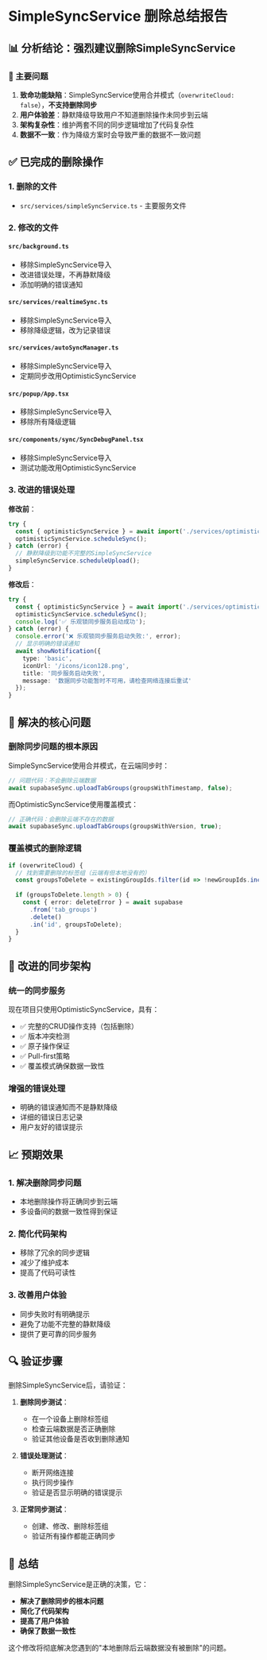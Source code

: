 # SimpleSyncService 删除总结报告

## 📊 分析结论：**强烈建议删除SimpleSyncService**

### 🚨 主要问题

1. **致命功能缺陷**：SimpleSyncService使用合并模式（`overwriteCloud: false`），**不支持删除同步**
2. **用户体验差**：静默降级导致用户不知道删除操作未同步到云端
3. **架构复杂性**：维护两套不同的同步逻辑增加了代码复杂性
4. **数据不一致**：作为降级方案时会导致严重的数据不一致问题

## ✅ 已完成的删除操作

### 1. 删除的文件
- `src/services/simpleSyncService.ts` - 主要服务文件

### 2. 修改的文件

#### `src/background.ts`
- 移除SimpleSyncService导入
- 改进错误处理，不再静默降级
- 添加明确的错误通知

#### `src/services/realtimeSync.ts`
- 移除SimpleSyncService导入
- 移除降级逻辑，改为记录错误

#### `src/services/autoSyncManager.ts`
- 移除SimpleSyncService导入
- 定期同步改用OptimisticSyncService

#### `src/popup/App.tsx`
- 移除SimpleSyncService导入
- 移除所有降级逻辑

#### `src/components/sync/SyncDebugPanel.tsx`
- 移除SimpleSyncService导入
- 测试功能改用OptimisticSyncService

### 3. 改进的错误处理

**修改前**：
```typescript
try {
  const { optimisticSyncService } = await import('./services/optimisticSyncService');
  optimisticSyncService.scheduleSync();
} catch (error) {
  // 静默降级到功能不完整的SimpleSyncService
  simpleSyncService.scheduleUpload();
}
```

**修改后**：
```typescript
try {
  const { optimisticSyncService } = await import('./services/optimisticSyncService');
  optimisticSyncService.scheduleSync();
  console.log('✅ 乐观锁同步服务启动成功');
} catch (error) {
  console.error('❌ 乐观锁同步服务启动失败:', error);
  // 显示明确的错误通知
  await showNotification({
    type: 'basic',
    iconUrl: '/icons/icon128.png',
    title: '同步服务启动失败',
    message: '数据同步功能暂时不可用，请检查网络连接后重试'
  });
}
```

## 🎯 解决的核心问题

### 删除同步问题的根本原因
SimpleSyncService使用合并模式，在云端同步时：
```typescript
// 问题代码：不会删除云端数据
await supabaseSync.uploadTabGroups(groupsWithTimestamp, false);
```

而OptimisticSyncService使用覆盖模式：
```typescript
// 正确代码：会删除云端不存在的数据
await supabaseSync.uploadTabGroups(groupsWithVersion, true);
```

### 覆盖模式的删除逻辑
```typescript
if (overwriteCloud) {
  // 找到需要删除的标签组（云端有但本地没有的）
  const groupsToDelete = existingGroupIds.filter(id => !newGroupIds.includes(id));
  
  if (groupsToDelete.length > 0) {
    const { error: deleteError } = await supabase
      .from('tab_groups')
      .delete()
      .in('id', groupsToDelete);
  }
}
```

## 🔧 改进的同步架构

### 统一的同步服务
现在项目只使用OptimisticSyncService，具有：
- ✅ 完整的CRUD操作支持（包括删除）
- ✅ 版本冲突检测
- ✅ 原子操作保证
- ✅ Pull-first策略
- ✅ 覆盖模式确保数据一致性

### 增强的错误处理
- 明确的错误通知而不是静默降级
- 详细的错误日志记录
- 用户友好的错误提示

## 📈 预期效果

### 1. 解决删除同步问题
- 本地删除操作将正确同步到云端
- 多设备间的数据一致性得到保证

### 2. 简化代码架构
- 移除了冗余的同步逻辑
- 减少了维护成本
- 提高了代码可读性

### 3. 改善用户体验
- 同步失败时有明确提示
- 避免了功能不完整的静默降级
- 提供了更可靠的同步服务

## 🔍 验证步骤

删除SimpleSyncService后，请验证：

1. **删除同步测试**：
   - 在一个设备上删除标签组
   - 检查云端数据是否正确删除
   - 验证其他设备是否收到删除通知

2. **错误处理测试**：
   - 断开网络连接
   - 执行同步操作
   - 验证是否显示明确的错误提示

3. **正常同步测试**：
   - 创建、修改、删除标签组
   - 验证所有操作都能正确同步

## 🎉 总结

删除SimpleSyncService是正确的决策，它：
- **解决了删除同步的根本问题**
- **简化了代码架构**
- **提高了用户体验**
- **确保了数据一致性**

这个修改将彻底解决您遇到的"本地删除后云端数据没有被删除"的问题。
